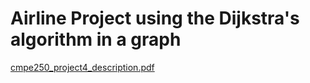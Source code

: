 # Airline Project using the Dijkstra's algorithm in a graph
[cmpe250_project4_description.pdf](https://github.com/barankrkmz/Airline/files/13778651/cmpe250_project4_description.pdf)
